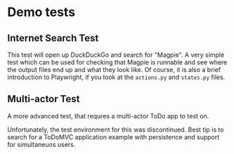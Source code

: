 # Demo tests

## Internet Search Test

This test will open up DuckDuckGo and search for "Magpie". A very simple test
which can be used for checking that Magpie is runnable and see where the output
files end up and what they look like. Of course, it is also a brief introduction
to Playwright, if you look at the `actions.py` and `states.py` files.

## Multi-actor Test

A more advanced test, that requres a multi-actor ToDo app to test on.

Unfortunately, the test environment for this was discontinued. Best tip is to search for a ToDoMVC application example with persistence and support for simultaneuos users.